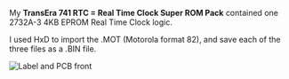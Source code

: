 My **TransEra 741 RTC = Real Time Clock Super ROM Pack** contained one 2732A-3 4KB EPROM Real Time Clock logic. 

I used HxD to import the .MOT (Motorola format 82), and save each of the three files as a .BIN file.  

![Label and PCB front](./SPUromPackinside.jpg)
